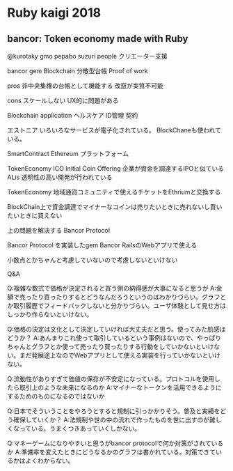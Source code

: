 # Ruby kaigi 2018

## bancor: Token economy made with Ruby
@kurotaky
gmo pepabo
suzuri people クリエーター支援

bancor gem
Blockchain 分散型台帳
Proof of work

pros
非中央集権の台帳として機能する
改竄が実質不可能

cons
スケールしない
UX的に問題がある

Blockchain application
ヘルスケア
ID管理
契約

エストニア
いろいろなサービスが電子化されている。
BlockChaneも使われている。

SmartContract
Ethereum プラットフォーム

TokenEconomy
ICO Initial Coin Offering
企業が資金を調達するIPOと似ている
ALis 透明性の高い開発が行われている

TokenEconomy 地域通貨コミュニティで使えるチケットをEthriumと交換する

BlockChain上で資金調達でマイナーなコインは売りたいときに売れないし買いたいときに買えない

上の問題を解決する Bancor Protocol

Bancor Protocol を実装したgem Bancor
RailsのWebアプリで使える

小数点とかちゃんと考慮していないので考慮しないといけない

Q&A

Q:複雑な数式で価格が決定されると買う側の納得感が大事になると思うが
A:金額で売ったり買ったりするとどうなんだろうというのはわかりづらい。グラフとか取引履歴でフィードバックしないと分かりづらい。ユーザ体験として見せ方はしっかり作らないといけない。

Q:価格の決定は文化として決定していければ大丈夫だと思う。使ってみた肌感はどうか？
A:あんまりこれ使って取引しているという事例はないので、やっぱりちゃんとグラフとか使って売ったり買ったりする行動をしていかないといけない。まだ発展途上なのでWebアプリとして使える実装を行っていかないといけない。

Q:流動性がありすぎて価値の保存が不安定になっている。プロトコルを使用したら取引上のような未来になるのか
A:マイナーなトークンを活用できるようにするためのものになるのではないか

Q:日本でそういうことをやろうとすると規制に引っかかりそう。普及と実績をどう確保していくか？
A:法規制や世の中の流れで作ったものを世に出すのが難しくなっている。うまくつきあっていくしかない。

Q:マネーゲームになりやすいと思うがbancor protocolで何か対策がされているか
A:準備率を変えたときにどうなるかのグラフは書かれている。対策できているかはよくわからない。
